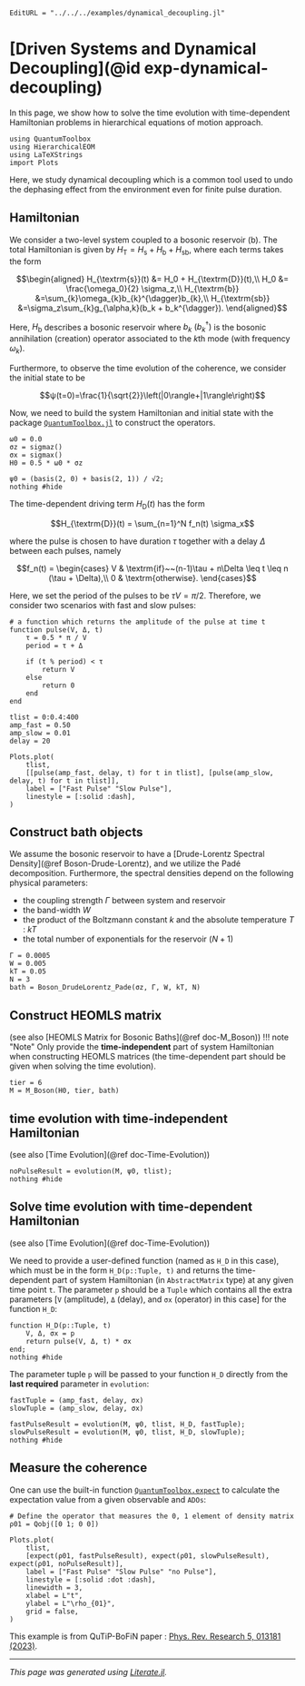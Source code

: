 ```@meta
EditURL = "../../../examples/dynamical_decoupling.jl"
```

# [Driven Systems and Dynamical Decoupling](@id exp-dynamical-decoupling)
In this page, we show how to solve the time evolution with time-dependent Hamiltonian problems in hierarchical equations of motion approach.

````@example dynamical_decoupling
using QuantumToolbox
using HierarchicalEOM
using LaTeXStrings
import Plots
````

Here, we study dynamical decoupling which is a common tool used to undo the dephasing effect from the environment even for finite pulse duration.

## Hamiltonian
We consider a two-level system coupled to a bosonic reservoir ($\textrm{b}$). The total Hamiltonian is given by $H_{\textrm{T}}=H_\textrm{s}+H_\textrm{b}+H_\textrm{sb}$, where each terms takes the form
```math
\begin{aligned}
H_{\textrm{s}}(t) &= H_0 + H_{\textrm{D}}(t),\\
H_0               &= \frac{\omega_0}{2} \sigma_z,\\
H_{\textrm{b}}    &=\sum_{k}\omega_{k}b_{k}^{\dagger}b_{k},\\
H_{\textrm{sb}}   &=\sigma_z\sum_{k}g_{\alpha,k}(b_k + b_k^{\dagger}).
\end{aligned}
```
Here, $H_{\textrm{b}}$ describes a bosonic reservoir where $b_{k}$ $(b_{k}^{\dagger})$ is the bosonic annihilation (creation) operator associated to the $k$th mode (with frequency $\omega_{k}$).

Furthermore, to observe the time evolution of the coherence, we consider the initial state to be
```math
ψ(t=0)=\frac{1}{\sqrt{2}}\left(|0\rangle+|1\rangle\right)
```

Now, we need to build the system Hamiltonian and initial state with the package [`QuantumToolbox.jl`](https://github.com/qutip/QuantumToolbox.jl) to construct the operators.

````@example dynamical_decoupling
ω0 = 0.0
σz = sigmaz()
σx = sigmax()
H0 = 0.5 * ω0 * σz

ψ0 = (basis(2, 0) + basis(2, 1)) / √2;
nothing #hide
````

The time-dependent driving term $H_{\textrm{D}}(t)$ has the form
```math
H_{\textrm{D}}(t) = \sum_{n=1}^N f_n(t) \sigma_x
```
where the pulse is chosen to have duration $\tau$ together with a delay $\Delta$ between each pulses, namely
```math
f_n(t)
= \begin{cases}
  V & \textrm{if}~~(n-1)\tau + n\Delta \leq t \leq n (\tau + \Delta),\\
  0 & \textrm{otherwise}.
  \end{cases}
```
Here, we set the period of the pulses to be $\tau V = \pi/2$. Therefore, we consider two scenarios with fast and slow pulses:

````@example dynamical_decoupling
# a function which returns the amplitude of the pulse at time t
function pulse(V, Δ, t)
    τ = 0.5 * π / V
    period = τ + Δ

    if (t % period) < τ
        return V
    else
        return 0
    end
end

tlist = 0:0.4:400
amp_fast = 0.50
amp_slow = 0.01
delay = 20

Plots.plot(
    tlist,
    [[pulse(amp_fast, delay, t) for t in tlist], [pulse(amp_slow, delay, t) for t in tlist]],
    label = ["Fast Pulse" "Slow Pulse"],
    linestyle = [:solid :dash],
)
````

## Construct bath objects
We assume the bosonic reservoir to have a [Drude-Lorentz Spectral Density](@ref Boson-Drude-Lorentz), and we utilize the Padé decomposition. Furthermore, the spectral densities depend on the following physical parameters:
- the coupling strength $\Gamma$ between system and reservoir
- the band-width $W$
- the product of the Boltzmann constant $k$ and the absolute temperature $T$ : $kT$
- the total number of exponentials for the reservoir $(N + 1)$

````@example dynamical_decoupling
Γ = 0.0005
W = 0.005
kT = 0.05
N = 3
bath = Boson_DrudeLorentz_Pade(σz, Γ, W, kT, N)
````

## Construct HEOMLS matrix
(see also [HEOMLS Matrix for Bosonic Baths](@ref doc-M_Boson))
!!! note "Note"
    Only provide the **time-independent** part of system Hamiltonian when constructing HEOMLS matrices (the time-dependent part should be given when solving the time evolution).

````@example dynamical_decoupling
tier = 6
M = M_Boson(H0, tier, bath)
````

## time evolution with time-independent Hamiltonian
(see also [Time Evolution](@ref doc-Time-Evolution))

````@example dynamical_decoupling
noPulseResult = evolution(M, ψ0, tlist);
nothing #hide
````

## Solve time evolution with time-dependent Hamiltonian
(see also [Time Evolution](@ref doc-Time-Evolution))

We need to provide a user-defined function (named as `H_D` in this case), which must be in the form `H_D(p::Tuple, t)` and returns the time-dependent part of system Hamiltonian (in `AbstractMatrix` type) at any given time point `t`. The parameter `p` should be a `Tuple` which contains all the extra parameters [`V` (amplitude), `Δ` (delay), and `σx` (operator) in this case] for the function `H_D`:

````@example dynamical_decoupling
function H_D(p::Tuple, t)
    V, Δ, σx = p
    return pulse(V, Δ, t) * σx
end;
nothing #hide
````

The parameter tuple `p` will be passed to your function `H_D` directly from the **last required** parameter in `evolution`:

````@example dynamical_decoupling
fastTuple = (amp_fast, delay, σx)
slowTuple = (amp_slow, delay, σx)

fastPulseResult = evolution(M, ψ0, tlist, H_D, fastTuple);
slowPulseResult = evolution(M, ψ0, tlist, H_D, slowTuple);
nothing #hide
````

## Measure the coherence
One can use the built-in function [`QuantumToolbox.expect`](@ref) to calculate the expectation value from a given observable and `ADOs`:

````@example dynamical_decoupling
# Define the operator that measures the 0, 1 element of density matrix
ρ01 = Qobj([0 1; 0 0])

Plots.plot(
    tlist,
    [expect(ρ01, fastPulseResult), expect(ρ01, slowPulseResult), expect(ρ01, noPulseResult)],
    label = ["Fast Pulse" "Slow Pulse" "no Pulse"],
    linestyle = [:solid :dot :dash],
    linewidth = 3,
    xlabel = L"t",
    ylabel = L"\rho_{01}",
    grid = false,
)
````

This example is from QuTiP-BoFiN paper : [Phys. Rev. Research 5, 013181 (2023)](https://link.aps.org/doi/10.1103/PhysRevResearch.5.013181).

---

*This page was generated using [Literate.jl](https://github.com/fredrikekre/Literate.jl).*

